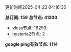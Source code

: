 更新时间2025-04-23 04:16:36

**总订阅: 159**
**总节点: 41200**
- vless节点: 16293
- hysteria2节点: 2

**google ping有效节点: 1114**
